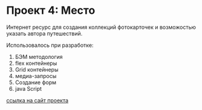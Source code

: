 # Проект 4: Место

Интернет ресурс для создания коллекций фотокарточек и возможостью указать автора путешествий.

Использовалось при разработке:
1. БЭМ методология
2. flex контейнеры
3. Grid контейнеры
4. медиа-запросы
5. Создание форм
6. java Script

[ссылка на сайт проекта](https://iproggram.github.io/mesto/ "Путешествия по России")
